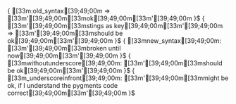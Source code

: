 { [33m:old_syntax[39;49;00m => [33m'[39;49;00m[33mok[39;49;00m[33m'[39;49;00m }$
{ [33m'[39;49;00m[33mstings as key[39;49;00m[33m'[39;49;00m => [33m'[39;49;00m[33mshould be ok[39;49;00m[33m'[39;49;00m }$
{ [33mnew_syntax[39;49;00m: [33m'[39;49;00m[33mbroken until now[39;49;00m[33m'[39;49;00m }$
{ [33mwithoutunderscore[39;49;00m: [33m'[39;49;00m[33mshould be ok[39;49;00m[33m'[39;49;00m }$
{ [33m_underscoreinfront[39;49;00m: [33m'[39;49;00m[33mmight be ok, if I understand the pygments code correct[39;49;00m[33m'[39;49;00m }$
